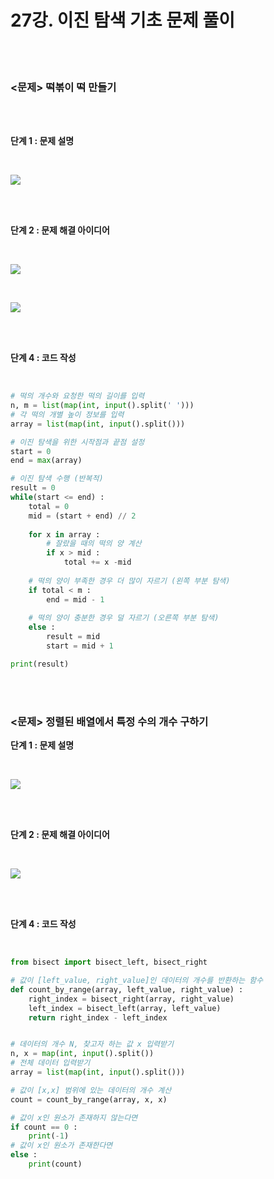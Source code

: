 # 27강. 이진 탐색 기초 문제 풀이

<br>

<br>

### <문제> 떡볶이 떡 만들기

<br>

<br>

**단계 1 : 문제 설명**

<br>

![](C:\Users\user\Desktop\TIL\ALGORITHM\LECTURE\L27_이진탐색기초문제풀이.assets\L27_1.PNG)

<br>

<br>

**단계 2 : 문제 해결 아이디어**

<br>

![](C:\Users\user\Desktop\TIL\ALGORITHM\LECTURE\L27_이진탐색기초문제풀이.assets\L27_2.PNG)

<br>

![](C:\Users\user\Desktop\TIL\ALGORITHM\LECTURE\L27_이진탐색기초문제풀이.assets\L27_3.PNG)

<br>

<br>

**단계 4 : 코드 작성**

<br>

```python
# 떡의 개수와 요청한 떡의 길이를 입력
n, m = list(map(int, input().split(' ')))
# 각 떡의 개별 높이 정보를 입력
array = list(map(int, input().split()))

# 이진 탐색을 위한 시작점과 끝점 설정
start = 0
end = max(array)

# 이진 탐색 수행 (반복적)
result = 0
while(start <= end) :
    total = 0
    mid = (start + end) // 2
    
    for x in array :
        # 잘랐을 때의 떡의 양 계산
        if x > mid :
            total += x -mid
    
    # 떡의 양이 부족한 경우 더 많이 자르기 (왼쪽 부분 탐색)
    if total < m :
        end = mid - 1
    
    # 떡의 양이 충분한 경우 덜 자르기 (오른쪽 부분 탐색)
    else :
        result = mid
        start = mid + 1

print(result)
```

<br>

<br>

### <문제> 정렬된 배열에서 특정 수의 개수 구하기

**단계 1 : 문제 설명**

<br>

![](C:\Users\user\Desktop\TIL\ALGORITHM\LECTURE\L27_이진탐색기초문제풀이.assets\L27_4.PNG)

<br>

<br>

**단계 2 : 문제 해결 아이디어**

<br>

![](C:\Users\user\Desktop\TIL\ALGORITHM\LECTURE\L27_이진탐색기초문제풀이.assets\L27_5.PNG)

<br>

<br>

**단계 4 : 코드 작성**

<br>

```python
from bisect import bisect_left, bisect_right

# 값이 [left_value, right_value]인 데이터의 개수를 반환하는 함수
def count_by_range(array, left_value, right_value) :
    right_index = bisect_right(array, right_value)
    left_index = bisect_left(array, left_value)
    return right_index - left_index


# 데이터의 개수 N, 찾고자 하는 값 x 입력받기
n, x = map(int, input().split()) 
# 전체 데이터 입력받기
array = list(map(int, input().split()))

# 값이 [x,x] 범위에 있는 데이터의 개수 계산
count = count_by_range(array, x, x)

# 값이 x인 원소가 존재하지 않는다면
if count == 0 :
    print(-1)
# 값이 x인 원소가 존재한다면
else :
    print(count)
```

<br>